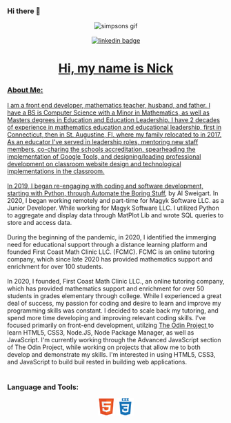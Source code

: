 ### Hi there 👋

<div id='header' align='center'>
  <img src="https://media.giphy.com/media/ASd0Ukj0y3qMM/giphy.gif" width="480" alt='simpsons gif'/>
  <div id='linkedin'>
    <a href='https://www.linkedin.com/in/npicciano79/'>
      <br>
      <img src='https://img.shields.io/badge/LinkedIn-blue?style=for-the-badge&logo=linkedin&logoColor=white' alt='linkedin badge'/>
  
  </div>
  <h1>Hi, my name is Nick</h1>
  </div>
  
  <h3>About Me:</h3>
  I am a front end developer, mathematics teacher, husband, and father.  I have a BS is Computer Science with a Minor in Mathematics, as well as Masters degrees in Education and Education Leadership.  I have 2 decades of experience in mathematics education and educational leadership, first in Connecticut, then in St. Augustine, Fl. where my family relocated to in 2017.  As an educator I've served in leadership roles, mentoring new staff members, co-charing the schools accreditation, spearheading the implementation of Google Tools, and designing/leading professional development on classroom website design and technological implementations in the classroom.  
<br><br>
  In 2019, I began re-engaging with coding and software development, starting with Python, through <a href='https://automatetheboringstuff.com/'>Automate the Boring Stuff</a>, by Al Sweigart.  In 2020, I began working remotely and part-time for Magyk Software LLC. as a Junior Developer.  While working for Magyk Software LLC. I utilized Python to aggregate and display data through MatPlot Lib and wrote SQL queries to store and access data.  
<br><br>
During the beginning of the pandemic, in 2020, I identified the immerging need for educational support through a distance learning platform and founded First Coast Math Clinic LLC. (FCMC).  FCMC is an online tutoring company, which since late 2020 has provided mathematics support and enrichment for over 100 students.  
<br><br>
 In 2020, I founded, First Coast Math Clinic LLC., an online tutoring company, which has provided mathematics support and enrichment for over 50 students in grades elementary through college.  While I experienced a great deal of success, my passion for coding and desire to learn and improve my programming skills was constant.  I decided to scale back my tutoring, and spend more time developing and improving relevant coding skills.  I've focused primarily on front-end development, utilzing <a href='https://www.theodinproject.com/'> The Odin Project </a> to learn HTML5, CSS3, Node.JS, Node Package Manager, as well as JavaScript. I'm currently working through the Advanced JavaScript section of The Odin Project, while working on projects that allow me to both develop and demonstrate my skills. I'm interested in using HTML5, CSS3, and JavaScript to build buil rested in building web applications.  
 <br><br>
  <h3> Language and Tools:</h3>
  <div align='center'>
    <img src="https://github.com/devicons/devicon/blob/master/icons/html5/html5-original.svg" title="HTML5" alt="HTML" width="40" height="40"/>
    <img src="https://github.com/devicons/devicon/blob/master/icons/css3/css3-plain-wordmark.svg"  title="CSS3" alt="CSS" width="40" height="40"/>


<!--
**npicciano79/npicciano79** is a ✨ _special_ ✨ repository because its `README.md` (this file) appears on your GitHub profile.

Here are some ideas to get you started:

- 🔭 I’m currently working on ...
- 🌱 I’m currently learning ...
- 👯 I’m looking to collaborate on ...
- 🤔 I’m looking for help with ...
- 💬 Ask me about ...
- 📫 How to reach me: ...
- 😄 Pronouns: ...
- ⚡ Fun fact: ...
-->
